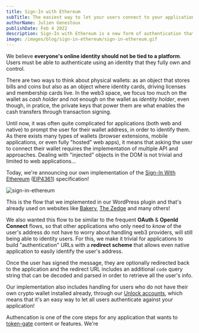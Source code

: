 ```yaml
---
title: Sign-In with Ethereum
subTitle: The easiest way to let your users connect to your applications!
authorName: Julien Genestoux
publishDate: Feb 4 2022
description: Sign-In with Ethereum is a new form of authentication that enables users to control their digital identity through their crypto-wallets.
image: /images/blog/sign-in-ethereum/sign-in-ethereum.gif
---
```


We believe **everyone's online identity should not be tied to a platform**. Users must be able to authenticate using an identity that they fully own and control.

There are two ways to think about physical wallets: as an object that stores bills and coins but also as an object where identity cards, driving licenses and membership cards live. In the web3 space, we focus too much on the wallet as _cash holder_ and not enough on the wallet as _identity holder_, even though, in pratice, the private keys that power them are what enables the cash transfers through transaction signing.

Until now, it was often quite complicated for applications (both web and native) to prompt the user for their wallet address, in order to identify them. As there exists many types of wallets (browser extensions, mobile applications, or even fully "hosted" web apps), it means that asking the user to connect their wallet requires the implementation of multiple API and approaches. Dealing with "injected" objects in the DOM is not trivial and limited to web applications...

Today, we're announcing our own implementation of the [Sign-In With Ethereum](https://docs.unlock-protocol.com/unlock/developers/sign-in-with-ethereum) ([EIP4361](https://eips.ethereum.org/EIPS/eip-4361)) specification!

![sign-in-ethereum](/images/blog/sign-in-ethereum/sign-in-ethereum.gif)

This is the flow that we implemented in our WordPress plugin and that's already used on websites like [Bakery](https://bakery.fyi/), [The Zedge](https://thezedge.com/all-breeds/) and many others!

We also wanted this flow to be similar to the frequent **OAuth** & **OpenId Connect** flows, so that other applications who only need to _know_ of the user's address do not have to worry about handling web3 providers, will still being able to identity users. For this, we make it trivial for applications to build "authentication" URLs with a **redirect scheme** that allows even native application to easily identify the user's address.

Once the user has signed the message, they are optionally redirected back to the application and the redirect URL includes an additional `code` query string that can be decoded and parsed in order to retrieve all the user's info.

Our implementation also includes handling for users who do not have their own crypto wallet installed already, through our [Unlock accounts](https://docs.unlock-protocol.com/unlock/creators/unlock-accounts), which means that it's an easy way to let all users authenticate against your application!

Authencation is one of the core steps for any application that wants to [token-gate](https://docs.unlock-protocol.com/unlock/developers/building-token-gated-applications) content or features. We're
